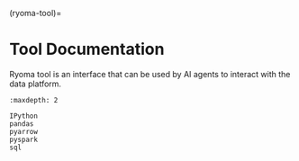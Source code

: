 (ryoma-tool)=

# Tool Documentation

Ryoma tool is an interface that can be used by AI agents to interact with the data platform.

```{toctree}
:maxdepth: 2

IPython
pandas
pyarrow
pyspark
sql
```
